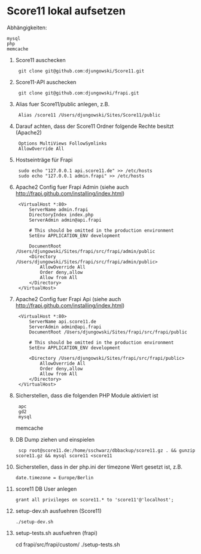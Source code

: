 Score11 lokal aufsetzen
=======================

Abhängigkeiten:

	mysql
	php
	memcache

1. Score11 auschecken

        git clone git@github.com:djungowski/Score11.git

2. Score11-API auschecken

        git clone git@github.com:djungowski/frapi.git

3. Alias fuer Score11/public anlegen, z.B.

        Alias /score11 /Users/djungowski/Sites/Score11/public

4. Darauf achten, dass der Score11 Ordner folgende Rechte besitzt (Apache2)

        Options MultiViews FollowSymlinks
        AllowOverride All

5. Hostseinträge für Frapi

        sudo echo "127.0.0.1 api.score11.de" >> /etc/hosts
        sudo echo "127.0.0.1 admin.frapi" >> /etc/hosts

6. Apache2 Config fuer Frapi Admin (siehe auch http://frapi.github.com/installing/index.html)

        <VirtualHost *:80>
            ServerName admin.frapi
            DirectoryIndex index.php
            ServerAdmin admin@api.frapi
        
            # This should be omitted in the production environment
            SetEnv APPLICATION_ENV development
        
            DocumentRoot /Users/djungowski/Sites/frapi/src/frapi/admin/public
            <Directory /Users/djungowski/Sites/frapi/src/frapi/admin/public>
                AllowOverride All
                Order deny,allow
                Allow from All
            </Directory>
        </VirtualHost>

7. Apache2 Config fuer Frapi Api (siehe auch http://frapi.github.com/installing/index.html)
        
        <VirtualHost *:80>
            ServerName api.score11.de
            ServerAdmin admin@api.frapi
            DocumentRoot /Users/djungowski/Sites/frapi/src/frapi/public
        
            # This should be omitted in the production environment
            SetEnv APPLICATION_ENV development
        
            <Directory /Users/djungowski/Sites/frapi/src/frapi/public>
                AllowOverride All
                Order deny,allow
                Allow from All
            </Directory>
        </VirtualHost>

8. Sicherstellen, dass die folgenden PHP Module aktiviert ist

        apc
        gd2
        mysql
	memcache

9. DB Dump ziehen und einspielen

        scp root@score11.de:/home/sschwarz/dbbackup/score11.gz . && gunzip score11.gz && mysql score11 <score11

10. Sicherstellen, dass in der php.ini der timezone Wert gesetzt ist, z.B.

        date.timezone = Europe/Berlin

11. score11 DB User anlegen

        grant all privileges on score11.* to 'score11'@'localhost';

12. setup-dev.sh ausfuehren (Score11)

        ./setup-dev.sh

13. setup-tests.sh ausfuehren (frapi)

	cd frapi/src/frapi/custom/
	./setup-tests.sh
